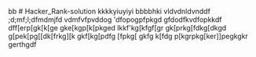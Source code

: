 bb # Hacker_Rank-solution
kkkkyiuyiyi
bbbbhki
vldvdnldvnddf
;d;mf;l;dfmdmjfd
vdmfvfpvddog
'dfopogpfpkgd
gfdodfkvdfopkkdf
dff[erp[gk[k[ge
gke[kgp[k[pkged
lkkf'kg[kfgf[gr
gk[prkg[fdkg[dkgd
g[pek[pg[[dk[frkg][k
gkf[kg[pdfg
[fpkg[
gkfg
k[fdg
p[kgrpkg[ker\]]pegkgkr\
gerthgdf
